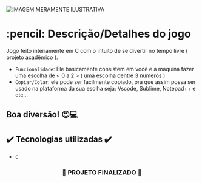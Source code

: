 ![ IMAGEM MERAMENTE ILUSTRATIVA ](https://user-images.githubusercontent.com/79709843/184986015-d35ae08a-a702-49ae-a99c-75a1ff057279.jpg)

<h1>
:pencil: Descrição/Detalhes do jogo
</h1>

<p align="center">

  Jogo feito inteiramente em C com o intuito de se divertir no tempo livre ( projeto acadêmico ).
  
- `Funcionalidade`: Ele basicamente consistem em você e a maquina fazer uma escolha de < 0 a 2 > ( uma escolha dentre 3 numeros )
- `Copiar/Colar`: ele pode ser facilmente copiado, pra que assim possa ser usado na plataforma da sua esolha seja: Vscode, Sublime,
Notepad++ e etc...
</p>

<h2>

Boa diversão! :wink::computer:
  
</h2>

## ✔️ Tecnologias utilizadas  ✔️
- ``C``

<h3 align="center">

  :construction: PROJETO FINALIZADO :construction:
  
</h3>


